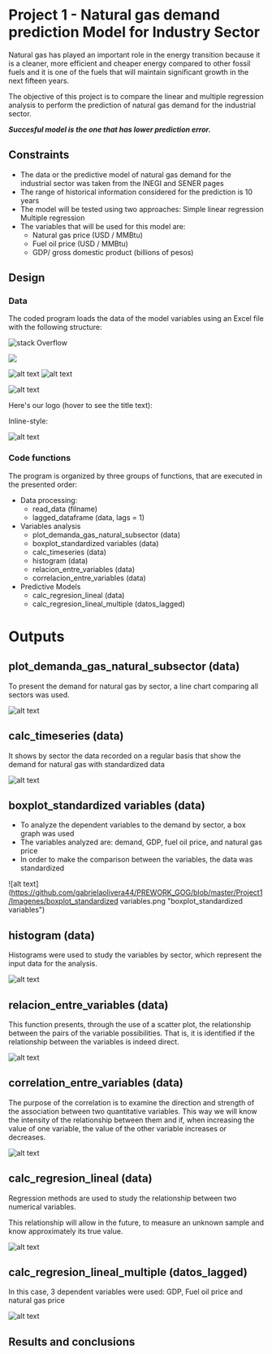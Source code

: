 # Project 1 - Natural gas demand  prediction  Model  for  Industry Sector
Natural gas has played an important role in the energy transition because it is a cleaner, more efficient and cheaper energy compared to other fossil fuels and it is one of the fuels that will maintain significant growth in the next fifteen years.

The objective of this project is to compare the linear and multiple regression analysis to perform the prediction of natural gas demand for the industrial sector.

***Succesful  model  is  the  one  that has lower  prediction error.***

## Constraints

* The data or the predictive model of natural gas demand for the   
   industrial sector was taken from the INEGI and SENER pages
* The range of historical information considered for the prediction is 
   10 years
* The model will be tested using two approaches: Simple linear regression Multiple regression    
* The variables that will be used for this model are:
  * Natural gas price (USD / MMBtu)
  * Fuel oil price (USD / MMBtu)
  * GDP/  gross domestic product (billions of pesos)

## Design
### Data
The coded program loads the data of the model variables using an Excel file with the following structure:

![stack Overflow](http://lmsotfy.com/so.png)


![](https://github.com/gabrielaolivera44/PREWORK_GOG/blob/master/Project1/Imagenes/Tabla_datos.png)

![alt text](https://github.com/gabrielaolivera44/PREWORK_GOG/blob/master/Project1/Imagenes/Tabla_datos.png "Logo Title Text 1")
![alt text][logo]

[logo]: https://github.com/gabrielaolivera44/PREWORK_GOG/blob/master/Project1/Images/Tabla_dato.png "Logo Title Text 2"

![alt text](https://github.com/adam-p/markdown-here/raw/master/src/common/images/icon48.png "Logo Title Text 1")

Here's our logo (hover to see the title text):

Inline-style: 

![alt text](https://github.com/adam-p/markdown-here/raw/master/src/common/images/icon48.png "Logo Title Text 1")




### Code functions
The program is organized by three groups of functions, that are executed in the presented order:
* Data processing:
  * read_data (filname)
  * lagged_dataframe (data, lags = 1)
* Variables analysis
  * plot_demanda_gas_natural_subsector (data)
  * boxplot_standardized variables (data)
  * calc_timeseries (data)
  * histogram (data)
  * relacion_entre_variables (data)
  * correlacion_entre_variables (data)
* Predictive Models
  * calc_regresion_lineal (data)
  * calc_regresion_lineal_multiple (datos_lagged)

# Outputs




## plot_demanda_gas_natural_subsector (data)
To present the demand for natural gas by sector, a line chart comparing all sectors was used.

![alt text](https://github.com/gabrielaolivera44/PREWORK_GOG/blob/master/Project1/Imagenes/plot_demanda_gas_natural_subsector.png "plot_demanda_gas_natural_subsector")


## calc_timeseries (data)
It shows by sector the data recorded on a regular basis that show the demand for natural gas with standardized data

![alt text](https://github.com/gabrielaolivera44/PREWORK_GOG/blob/master/Project1/Imagenes/calc_timeseries.png "calc_timeseries")


## boxplot_standardized variables (data)
* To analyze the dependent variables to the demand by sector, a box graph was used
* The variables analyzed are: demand, GDP, fuel oil price, and natural gas price
* In order to make the comparison between the variables, the data was standardized

![alt text](https://github.com/gabrielaolivera44/PREWORK_GOG/blob/master/Project1/Imagenes/boxplot_standardized variables.png "boxplot_standardized variables")


## histogram (data)
Histograms were used to study the variables by sector, which represent the input data for the analysis.

![alt text](https://github.com/gabrielaolivera44/PREWORK_GOG/blob/master/Project1/Imagenes/histogram.png "histogram")


## relacion_entre_variables (data)
This function presents, through the use of a scatter plot, the relationship between the pairs of the variable possibilities. That is, it is identified if the relationship between the variables is indeed direct.

![alt text](https://github.com/gabrielaolivera44/PREWORK_GOG/blob/master/Project1/Imagenes/relacion_entre_variables.png "relacion_entre_variables")


## correlation_entre_variables (data)
The purpose of the correlation is to examine the direction and strength of the association between two quantitative variables. This way we will know the intensity of the relationship between them and if, when increasing the value of one variable, the value of the other variable increases or decreases.

![alt text](https://github.com/gabrielaolivera44/PREWORK_GOG/blob/master/Project1/Imagenes/correlation_entre_variables.png "correlation_entre_variables")


## calc_regresion_lineal (data)
Regression methods are used to study the relationship between two numerical variables.

This relationship will allow in the future, to measure an unknown sample and know approximately its true value.

![alt text](https://github.com/gabrielaolivera44/PREWORK_GOG/blob/master/Project1/Imagenes/calc_regresion_lineal.png "calc_regresion_lineal")


## calc_regresion_lineal_multiple (datos_lagged)
In this case, 3 dependent variables were used: GDP, Fuel oil price and natural gas price

![alt text](https://github.com/gabrielaolivera44/PREWORK_GOG/blob/master/Project1/Imagenes/datos_lagged.png "datos_lagged")


## Results and conclusions








